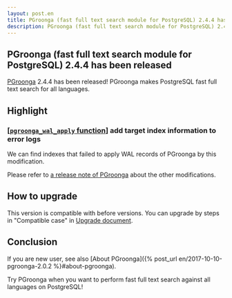```yaml
---
layout: post.en
title: PGroonga (fast full text search module for PostgreSQL) 2.4.4 has been released
description: PGroonga (fast full text search module for PostgreSQL) 2.4.4 has been released!
---
```


## PGroonga (fast full text search module for PostgreSQL) 2.4.4 has been released

[PGroonga](https://pgroonga.github.io/) 2.4.4 has been released! PGroonga makes PostgreSQL fast full text search for all languages.

## Highlight

### [[`pgroonga_wal_apply` function](https://pgroonga.github.io/reference/functions/pgroonga-wal-apply.html)] add target index information to error logs

We can find indexes that failed to apply WAL records of PGroonga by this modification.

Please refer to [a release note of PGroonga](https://github.com/pgroonga/pgroonga/discussions/288) about the other modifications.

## How to upgrade

This version is compatible with before versions. You can upgrade by steps in "Compatible case" in [Upgrade document](https://pgroonga.github.io/upgrade/#compatible-case).

## Conclusion

If you are new user, see also [About PGroonga]({% post_url en/2017-10-10-pgroonga-2.0.2 %}#about-pgroonga).

Try PGroonga when you want to perform fast full text search against all languages on PostgreSQL!
